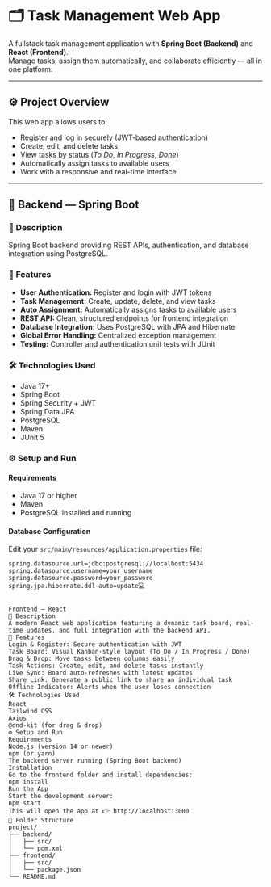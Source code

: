 # 🗂️ Task Management Web App

A fullstack task management application with **Spring Boot (Backend)** and **React (Frontend)**.  
Manage tasks, assign them automatically, and collaborate efficiently — all in one platform.

---

## ⚙️ Project Overview

This web app allows users to:
- Register and log in securely (JWT-based authentication)
- Create, edit, and delete tasks
- View tasks by status (*To Do*, *In Progress*, *Done*)
- Automatically assign tasks to available users
- Work with a responsive and real-time interface

---

## 🧩 Backend — Spring Boot

### 🔹 Description
Spring Boot backend providing REST APIs, authentication, and database integration using PostgreSQL.

### 🚀 Features
- **User Authentication:** Register and login with JWT tokens  
- **Task Management:** Create, update, delete, and view tasks  
- **Auto Assignment:** Automatically assigns tasks to available users  
- **REST API:** Clean, structured endpoints for frontend integration  
- **Database Integration:** Uses PostgreSQL with JPA and Hibernate  
- **Global Error Handling:** Centralized exception management  
- **Testing:** Controller and authentication unit tests with JUnit  

### 🛠 Technologies Used
- Java 17+  
- Spring Boot  
- Spring Security + JWT  
- Spring Data JPA  
- PostgreSQL  
- Maven  
- JUnit 5  

### ⚙️ Setup and Run

#### Requirements
- Java 17 or higher  
- Maven  
- PostgreSQL installed and running  

#### Database Configuration
Edit your `src/main/resources/application.properties` file:

```properties
spring.datasource.url=jdbc:postgresql://localhost:5434
spring.datasource.username=your_username
spring.datasource.password=your_password
spring.jpa.hibernate.ddl-auto=update💻


Frontend — React
🔹 Description
A modern React web application featuring a dynamic task board, real-time updates, and full integration with the backend API.
🚀 Features
Login & Register: Secure authentication with JWT
Task Board: Visual Kanban-style layout (To Do / In Progress / Done)
Drag & Drop: Move tasks between columns easily
Task Actions: Create, edit, and delete tasks instantly
Live Sync: Board auto-refreshes with latest updates
Share Link: Generate a public link to share an individual task
Offline Indicator: Alerts when the user loses connection
🛠 Technologies Used
React
Tailwind CSS
Axios
@dnd-kit (for drag & drop)
⚙️ Setup and Run
Requirements
Node.js (version 14 or newer)
npm (or yarn)
The backend server running (Spring Boot backend)
Installation
Go to the frontend folder and install dependencies:
npm install
Run the App
Start the development server:
npm start
This will open the app at 👉 http://localhost:3000
🧱 Folder Structure
project/
├── backend/
│   ├── src/
│   └── pom.xml
├── frontend/
│   ├── src/
│   └── package.json
└── README.md

